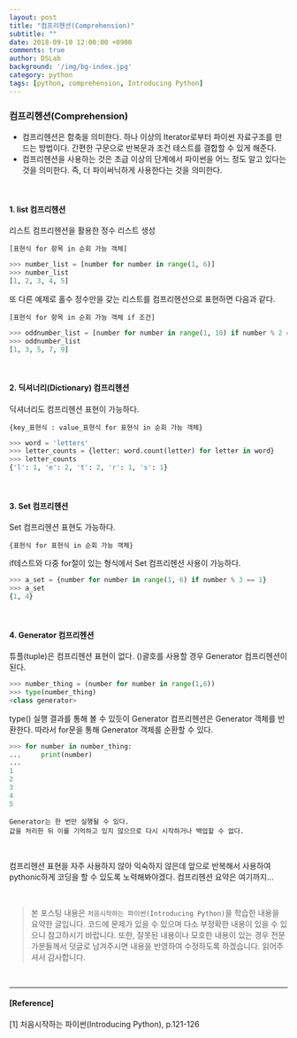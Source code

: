```yaml
---
layout: post
title: "컴프리헨션(Comprehension)"
subtitle: ""
date: 2018-09-10 12:00:00 +0900
comments: true
author: DSLab
background: '/img/bg-index.jpg'
category: python
tags: [python, comprehension, Introducing Python]
---
```


### 컴프리헨션(Comprehension)
  - 컴프리헨션은 함축을 의미한다. 하나 이상의 Iterator로부터 파이썬 자료구조를 만드는 방법이다. 간편한 구문으로 반복문과 조건 테스트를 결합할 수 있게 해준다.
  - 컴프리헨션을 사용하는 것은 초급 이상의 단계에서 파이썬을 어느 정도 알고 있다는 것을 의미한다. 즉, 더 파이써닉하게 사용한다는 것을 의미한다.  
<br>

#### 1. list 컴프리헨션

리스트 컴프리헨션을 활용한 정수 리스트 생성

`[표현식 for 항목 in 순회 가능 객체]`

```python
>>> number_list = [number for number in range(1, 6)]
>>> number_list
[1, 2, 3, 4, 5]
```
또 다른 예제로 홀수 정수만을 갖는 리스트를 컴프리헨션으로 표현하면 다음과 같다.

`[표현식 for 항목 in 순회 가능 객체 if 조건]`
```python
>>> oddnumber_list = [number for number in range(1, 10) if number % 2 == 1]
>>> oddnumber_list
[1, 3, 5, 7, 9]
```
<br>

#### 2. 딕셔너리(Dictionary) 컴프리헨션

딕셔너리도 컴프리헨션 표현이 가능하다.

`{key_표현식 : value_표현식 for 표현식 in 순회 가능 객체}`

```python
>>> word = 'letters'
>>> letter_counts = {letter: word.count(letter) for letter in word}
>>> letter_counts
{'l': 1, 'e': 2, 't': 2, 'r': 1, 's': 1}
```
<br>

#### 3. Set 컴프리헨션

Set 컴프리헨션 표현도 가능하다.

`{표현식 for 표현식 in 순회 가능 객체}`

if테스트와 다중 for절이 있는 형식에서 Set 컴프리헨션 사용이 가능하다.

```python
>>> a_set = {number for number in range(1, 6) if number % 3 == 1}
>>> a_set
{1, 4}
```
<br>

#### 4. Generator 컴프리헨션

튜플(tuple)은 컴프리헨션 표현이 없다. ()괄호를 사용할 경우 Generator 컴프리헨션이 된다.
```python
>>> number_thing = (number for number in range(1,6))
>>> type(number_thing)
<class generator>
```
type() 실행 결과를 통해 볼 수 있듯이 Generator 컴프리헨션은 Generator 객체를 반환한다. 따라서 for문을 통해 Generator 객체를 순환할 수 있다.

```python
>>> for number in number_thing:
...     print(number)
...
1
2
3
4
5
```

```
Generator는 한 번만 실행될 수 있다.
값을 처리한 뒤 이를 기억하고 있지 않으므로 다시 시작하거나 백업할 수 없다.
```
<br>

컴프리헨션 표현을 자주 사용하지 않아 익숙하지 않은데 앞으로 반복해서 사용하여 pythonic하게 코딩을 할 수 있도록 노력해봐야겠다.
컴프리헨션 요약은 여기까지...

<br>

>본 포스팅 내용은 `처음시작하는 파이썬(Introducing Python)`을 학습한 내용을 요약한 글입니다. 코드에 문제가 있을 수 있으며 다소 부정확한 내용이 있을 수 있으니 참고하시기 바랍니다. 또한, 잘못된 내용이나 모호한 내용이 있는 경우 전문가분들께서 덧글로 남겨주시면 내용을 반영하여 수정하도록 하겠습니다. 읽어주셔서 감사합니다.

<br>

---

#### [Reference]

[1] 처음시작하는 파이썬(Introducing Python), p.121-126
